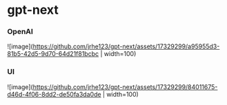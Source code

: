 # gpt-next

### OpenAI
![image](https://github.com/jrhe123/gpt-next/assets/17329299/a95955d3-81b5-42d5-9d70-64d21f81bcbc | width=100)

### UI
![image](https://github.com/jrhe123/gpt-next/assets/17329299/84011675-d46d-4f06-8dd2-de50fa3da0de | width=100)


